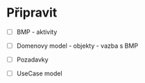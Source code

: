 Připravit
=========
- [ ] BMP - aktivity

- [ ] Domenovy model - objekty - vazba s BMP

- [ ] Pozadavky

- [ ] UseCase model
